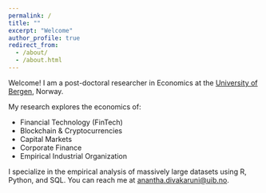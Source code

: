 ```yaml
---
permalink: /
title: ""
excerpt: "Welcome"
author_profile: true
redirect_from:
  - /about/
  - /about.html
---
```


Welcome! I am a post-doctoral researcher in Economics at the [University of Bergen](https://www.uib.no/econ]
), Norway.

My research explores the economics of: 
*   Financial Technology (FinTech)  
*   Blockchain & Cryptocurrencies  
*   Capital Markets  
*   Corporate Finance  
*   Empirical Industrial Organization  

I specialize in the empirical analysis of massively large datasets using R, Python, and SQL. You can reach me at [anantha.divakaruni@uib.no](anantha.divakarun@uib.no).
